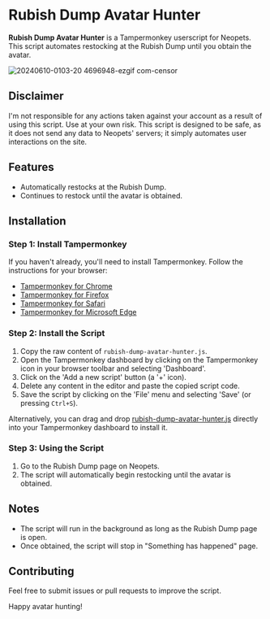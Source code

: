 # Rubish Dump Avatar Hunter

**Rubish Dump Avatar Hunter** is a Tampermonkey userscript for Neopets. This script automates restocking at the Rubish Dump until you obtain the avatar.

![20240610-0103-20 4696948-ezgif com-censor](https://github.com/ramsestone/Rubish-Dump-Avatar-Hunter/assets/74755255/09e0d9dd-5d44-42e0-9b06-a81180616b98)


## Disclaimer
I'm not responsible for any actions taken against your account as a result of using this script. Use at your own risk. This script is designed to be safe, as it does not send any data to Neopets' servers; it simply automates user interactions on the site.

## Features
- Automatically restocks at the Rubish Dump.
- Continues to restock until the avatar is obtained.

## Installation
### Step 1: Install Tampermonkey
If you haven't already, you'll need to install Tampermonkey. Follow the instructions for your browser:

- [Tampermonkey for Chrome](https://tampermonkey.net/?ext=dhdg&browser=chrome)
- [Tampermonkey for Firefox](https://tampermonkey.net/?ext=dhdg&browser=firefox)
- [Tampermonkey for Safari](https://tampermonkey.net/?ext=dhdg&browser=safari)
- [Tampermonkey for Microsoft Edge](https://tampermonkey.net/?ext=dhdg&browser=edge)

### Step 2: Install the Script
1. Copy the raw content of `rubish-dump-avatar-hunter.js`.
2. Open the Tampermonkey dashboard by clicking on the Tampermonkey icon in your browser toolbar and selecting 'Dashboard'.
3. Click on the 'Add a new script' button (a '+' icon).
4. Delete any content in the editor and paste the copied script code.
5. Save the script by clicking on the 'File' menu and selecting 'Save' (or pressing `Ctrl+S`).

Alternatively, you can drag and drop [rubish-dump-avatar-hunter.js](https://github.com/ramsestone/Rubish-Dump-Avatar-Hunter/releases/tag/v1.0) directly into your Tampermonkey dashboard to install it.

### Step 3: Using the Script
1. Go to the Rubish Dump page on Neopets.
2. The script will automatically begin restocking until the avatar is obtained.

## Notes
- The script will run in the background as long as the Rubish Dump page is open.
- Once obtained, the script will stop in "Something has happened" page. 

## Contributing
Feel free to submit issues or pull requests to improve the script.

Happy avatar hunting!
